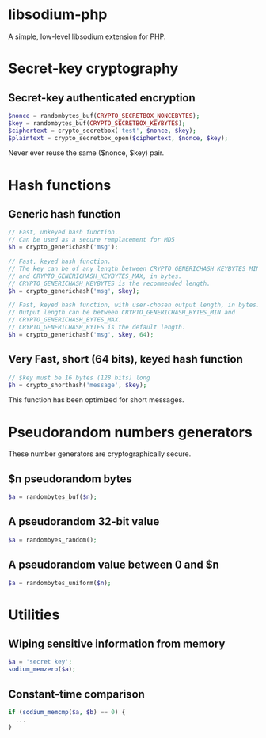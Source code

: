 libsodium-php
=============

A simple, low-level libsodium extension for PHP.

Secret-key cryptography
=======================

Secret-key authenticated encryption
-----------------------------------

```php
$nonce = randombytes_buf(CRYPTO_SECRETBOX_NONCEBYTES);
$key = randombytes_buf(CRYPTO_SECRETBOX_KEYBYTES);
$ciphertext = crypto_secretbox('test', $nonce, $key);
$plaintext = crypto_secretbox_open($ciphertext, $nonce, $key);
```

Never ever reuse the same ($nonce, $key) pair.

Hash functions
==============

Generic hash function
---------------------

```php
// Fast, unkeyed hash function.
// Can be used as a secure remplacement for MD5
$h = crypto_generichash('msg');

// Fast, keyed hash function.
// The key can be of any length between CRYPTO_GENERICHASH_KEYBYTES_MIN
// and CRYPTO_GENERICHASH_KEYBYTES_MAX, in bytes.
// CRYPTO_GENERICHASH_KEYBYTES is the recommended length.
$h = crypto_generichash('msg', $key);

// Fast, keyed hash function, with user-chosen output length, in bytes.
// Output length can be between CRYPTO_GENERICHASH_BYTES_MIN and
// CRYPTO_GENERICHASH_BYTES_MAX.
// CRYPTO_GENERICHASH_BYTES is the default length.
$h = crypto_generichash('msg', $key, 64);
```

Very Fast, short (64 bits), keyed hash function
-----------------------------------------------

```php
// $key must be 16 bytes (128 bits) long
$h = crypto_shorthash('message', $key);
```

This function has been optimized for short messages.

Pseudorandom numbers generators
===============================

These number generators are cryptographically secure.

$n pseudorandom bytes
---------------------

```php
$a = randombytes_buf($n);
```

A pseudorandom 32-bit value
---------------------------

```php
$a = randombyes_random();
```

A pseudorandom value between 0 and $n
-------------------------------------

```php
$a = randombytes_uniform($n);
```

Utilities
=========

Wiping sensitive information from memory
----------------------------------------

```php
$a = 'secret key';
sodium_memzero($a);
```

Constant-time comparison
------------------------

```php
if (sodium_memcmp($a, $b) == 0) {
  ...
}
```
